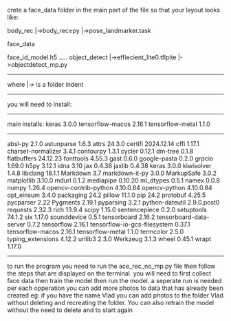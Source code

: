 crete a face_data folder in the main part of the file so that your layout looks like:


body_rec
|->body_rec≥py
|->pose_landmarker.task

face_data

face_id_model.h5
.....
object_detect
|->effiecient_lite0.tflpite
|->objectdetect_mp.py


________________________________________


where |-> is a folder indent



________________________________________




you will need to install:
________________________________________
main installs: 
keras                        3.0.0
tensorflow-macos             2.16.1
tensorflow-metal             1.1.0
________________________________________

absl-py                      2.1.0
astunparse                   1.6.3
attrs                        24.3.0
certifi                      2024.12.14
cffi                         1.17.1
charset-normalizer           3.4.1
contourpy                    1.3.1
cycler                       0.12.1
dm-tree                      0.1.8
flatbuffers                  24.12.23
fonttools                    4.55.3
gast                         0.6.0
google-pasta                 0.2.0
grpcio                       1.69.0
h5py                         3.12.1
idna                         3.10
jax                          0.4.38
jaxlib                       0.4.38
keras                        3.0.0
kiwisolver                   1.4.8
libclang                     18.1.1
Markdown                     3.7
markdown-it-py               3.0.0
MarkupSafe                   3.0.2
matplotlib                   3.10.0
mdurl                        0.1.2
mediapipe                    0.10.20
ml_dtypes                    0.5.1
namex                        0.0.8
numpy                        1.26.4
opencv-contrib-python        4.10.0.84
opencv-python                4.10.0.84
opt_einsum                   3.4.0
packaging                    24.2
pillow                       11.1.0
pip                          24.2
protobuf                     4.25.5
pycparser                    2.22
Pygments                     2.19.1
pyparsing                    3.2.1
python-dateutil              2.9.0.post0
requests                     2.32.3
rich                         13.9.4
scipy                        1.15.0
sentencepiece                0.2.0
setuptools                   74.1.2
six                          1.17.0
sounddevice                  0.5.1
tensorboard                  2.16.2
tensorboard-data-server      0.7.2
tensorflow                   2.16.1
tensorflow-io-gcs-filesystem 0.37.1
tensorflow-macos             2.16.1
tensorflow-metal             1.1.0
termcolor                    2.5.0
typing_extensions            4.12.2
urllib3                      2.3.0
Werkzeug                     3.1.3
wheel                        0.45.1
wrapt                        1.17.0



________________________________________

to run the program you need to run the ace_rec_no_mp.py file then follow the steps that are displayed on the terminal. you will need to first collect face data then train the model then run the model. a seperate run is needed per each opperation
you can add more photos to data that has already been created eg: if you have the name Vlad you can add photos to the folder Vlad without deleting and recreating the folder. You can also retrain the model without the need to delete and to start again
